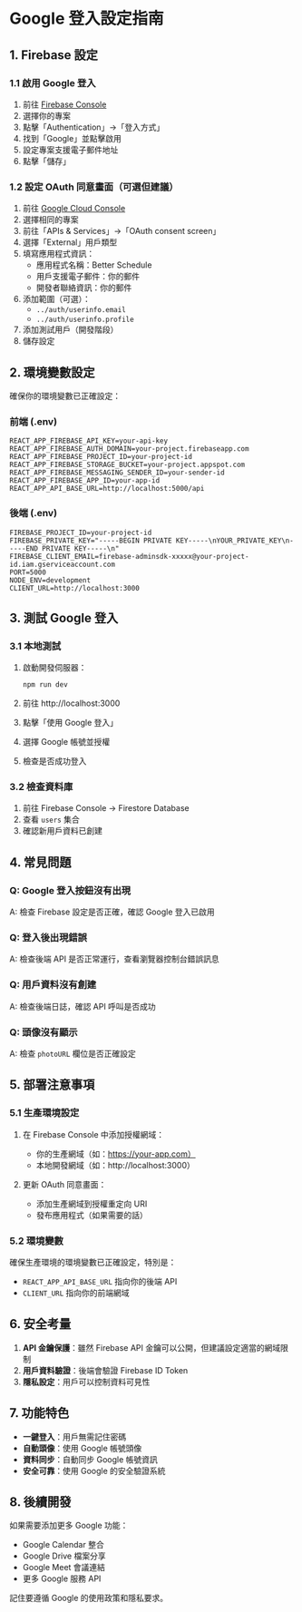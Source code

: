 # Google 登入設定指南

## 1. Firebase 設定

### 1.1 啟用 Google 登入
1. 前往 [Firebase Console](https://console.firebase.google.com/)
2. 選擇你的專案
3. 點擊「Authentication」→「登入方式」
4. 找到「Google」並點擊啟用
5. 設定專案支援電子郵件地址
6. 點擊「儲存」

### 1.2 設定 OAuth 同意畫面（可選但建議）
1. 前往 [Google Cloud Console](https://console.cloud.google.com/)
2. 選擇相同的專案
3. 前往「APIs & Services」→「OAuth consent screen」
4. 選擇「External」用戶類型
5. 填寫應用程式資訊：
   - 應用程式名稱：Better Schedule
   - 用戶支援電子郵件：你的郵件
   - 開發者聯絡資訊：你的郵件
6. 添加範圍（可選）：
   - `../auth/userinfo.email`
   - `../auth/userinfo.profile`
7. 添加測試用戶（開發階段）
8. 儲存設定

## 2. 環境變數設定

確保你的環境變數已正確設定：

### 前端 (.env)
```env
REACT_APP_FIREBASE_API_KEY=your-api-key
REACT_APP_FIREBASE_AUTH_DOMAIN=your-project.firebaseapp.com
REACT_APP_FIREBASE_PROJECT_ID=your-project-id
REACT_APP_FIREBASE_STORAGE_BUCKET=your-project.appspot.com
REACT_APP_FIREBASE_MESSAGING_SENDER_ID=your-sender-id
REACT_APP_FIREBASE_APP_ID=your-app-id
REACT_APP_API_BASE_URL=http://localhost:5000/api
```

### 後端 (.env)
```env
FIREBASE_PROJECT_ID=your-project-id
FIREBASE_PRIVATE_KEY="-----BEGIN PRIVATE KEY-----\nYOUR_PRIVATE_KEY\n-----END PRIVATE KEY-----\n"
FIREBASE_CLIENT_EMAIL=firebase-adminsdk-xxxxx@your-project-id.iam.gserviceaccount.com
PORT=5000
NODE_ENV=development
CLIENT_URL=http://localhost:3000
```

## 3. 測試 Google 登入

### 3.1 本地測試
1. 啟動開發伺服器：
   ```bash
   npm run dev
   ```

2. 前往 http://localhost:3000
3. 點擊「使用 Google 登入」
4. 選擇 Google 帳號並授權
5. 檢查是否成功登入

### 3.2 檢查資料庫
1. 前往 Firebase Console → Firestore Database
2. 查看 `users` 集合
3. 確認新用戶資料已創建

## 4. 常見問題

### Q: Google 登入按鈕沒有出現
A: 檢查 Firebase 設定是否正確，確認 Google 登入已啟用

### Q: 登入後出現錯誤
A: 檢查後端 API 是否正常運行，查看瀏覽器控制台錯誤訊息

### Q: 用戶資料沒有創建
A: 檢查後端日誌，確認 API 呼叫是否成功

### Q: 頭像沒有顯示
A: 檢查 `photoURL` 欄位是否正確設定

## 5. 部署注意事項

### 5.1 生產環境設定
1. 在 Firebase Console 中添加授權網域：
   - 你的生產網域（如：https://your-app.com）
   - 本地開發網域（如：http://localhost:3000）

2. 更新 OAuth 同意畫面：
   - 添加生產網域到授權重定向 URI
   - 發布應用程式（如果需要的話）

### 5.2 環境變數
確保生產環境的環境變數已正確設定，特別是：
- `REACT_APP_API_BASE_URL` 指向你的後端 API
- `CLIENT_URL` 指向你的前端網域

## 6. 安全考量

1. **API 金鑰保護**：雖然 Firebase API 金鑰可以公開，但建議設定適當的網域限制
2. **用戶資料驗證**：後端會驗證 Firebase ID Token
3. **隱私設定**：用戶可以控制資料可見性

## 7. 功能特色

- **一鍵登入**：用戶無需記住密碼
- **自動頭像**：使用 Google 帳號頭像
- **資料同步**：自動同步 Google 帳號資訊
- **安全可靠**：使用 Google 的安全驗證系統

## 8. 後續開發

如果需要添加更多 Google 功能：
- Google Calendar 整合
- Google Drive 檔案分享
- Google Meet 會議連結
- 更多 Google 服務 API

記住要遵循 Google 的使用政策和隱私要求。

